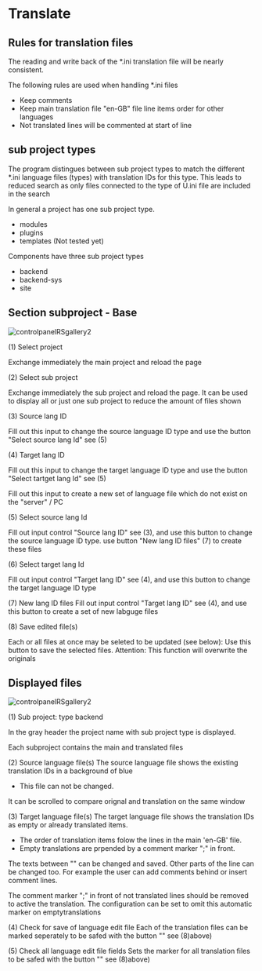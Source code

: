 # Translate

## Rules for translation files

The reading and write back of the *.ini translation file will be nearly consistent.  

The following rules are used when handling *.ini files

- Keep comments
- Keep main translation file "en-GB" file line items order for other languages
- Not translated lines will be commented at start of line

## sub project types 
The program distingues between sub project types to 
match the different *.ini language files (types) with 
translation IDs for this type. 
This leads to reduced search as only files connected
to the type of Ü.ini file are included in the search

In general a project has one sub project type.
* modules
* plugins
* templates (Not tested yet)

Components have three sub project types
* backend
* backend-sys
* site

## Section subproject - Base

![controlpanelRSgallery2](https://github.com/ThomasFinnern/J_LangMan4ExtDevProject/blob/main/Documentation/J!4x/translate/translate.01.header.01.png?raw=true)

(1) Select project

Exchange immediately the main project and reload the page

(2) Select sub project

Exchange immediately the sub project and reload the page. It can be used to display all or just one sub project to reduce the amount of files shown

(3) Source lang ID

Fill out this input to change the source language ID type and use the button "Select source lang Id" see (5)

(4) Target lang ID

Fill out this input to change the target language ID type and use the button "Select tartget lang Id" see (5)

Fill out this input to create a new set of language file which do not exist on the "server" / PC

(5) Select source lang Id

Fill out input control "Source lang ID" see (3), and use this button to change the source language ID type. use button "New lang ID files" (7) to create these files

(6) Select target lang Id

Fill out input control "Target lang ID" see (4), and use this button to change the target language ID type

(7) New lang ID files
Fill out input control "Target lang ID" see (4), and use this button to create a set of new labguge files

(8) Save edited file(s)

Each or all files at once may be seleted to be updated (see below): Use this button to save the selected files. Attention: This function will overwrite the originals

## Displayed files

![controlpanelRSgallery2](https://github.com/ThomasFinnern/J_LangMan4ExtDevProject/blob/main/Documentation/J!4x/translate/translate.02.en_de.01.png?raw=true)

(1) Sub project: type backend

In the gray header the project name with sub project type is displayed.

Each subproject contains the main and translated files

(2) Source language file(s)
The source language file shows the existing translation IDs in a background of blue

- This file can not be changed.

It can be scrolled to compare orignal and translation on the same window

(3) Target language file(s)
The target language file shows the translation IDs as empty or already translated items.

- The order of translation items folow the lines in the main 'en-GB' file.
- Empty translations are prpended by a comment marker ";" in front.

The texts between "" can be changed and saved. Other parts of the line can be changed too.
For example the user can add comments behind or insert comment lines.

The comment marker ";" in front of not translated lines should be removed to active the translation. The configuration can be set to omit this automatic marker on emptytranslations

(4) Check for save of language edit file
Each of the translation files can be marked seperately to be safed with the button "" see (8)above)

(5) Check all language edit file fields
Sets the marker for all translation files to be safed with the button "" see (8)above)
